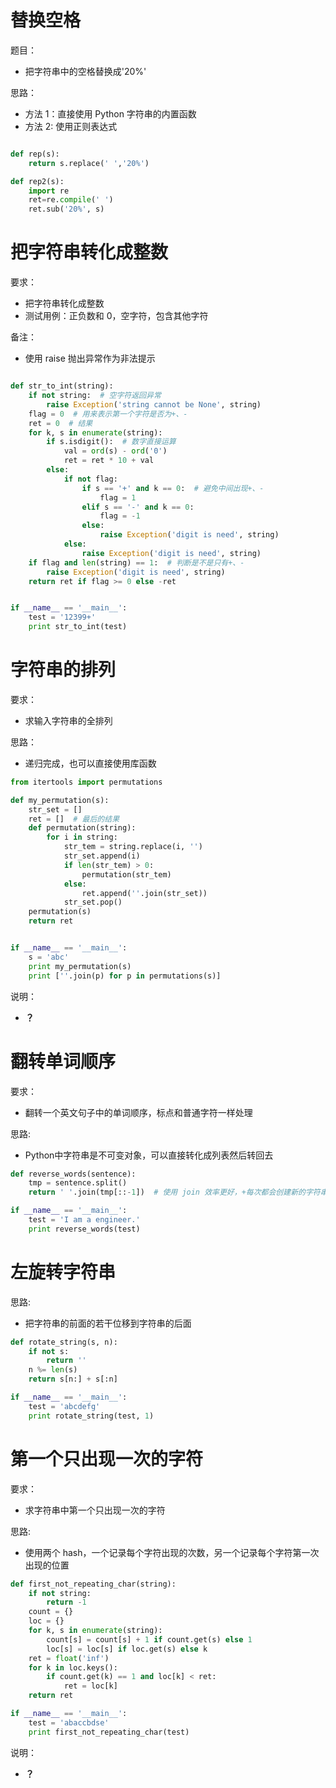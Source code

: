 # 替换空格

题目：

- 把字符串中的空格替换成'20%'

思路：

- 方法 1：直接使用 Python 字符串的内置函数
- 方法 2: 使用正则表达式

```py

def rep(s):
    return s.replace(' ','20%')

def rep2(s):
    import re
    ret=re.compile(' ')
    ret.sub('20%', s)
```


# 把字符串转化成整数

要求：

- 把字符串转化成整数
- 测试用例：正负数和 0，空字符，包含其他字符

备注：

- 使用 raise 抛出异常作为非法提示



```python

def str_to_int(string):
    if not string:  # 空字符返回异常
        raise Exception('string cannot be None', string)
    flag = 0  # 用来表示第一个字符是否为+、-
    ret = 0  # 结果
    for k, s in enumerate(string):
        if s.isdigit():  # 数字直接运算
            val = ord(s) - ord('0')
            ret = ret * 10 + val
        else:
            if not flag:
                if s == '+' and k == 0:  # 避免中间出现+、-
                    flag = 1
                elif s == '-' and k == 0:
                    flag = -1
                else:
                    raise Exception('digit is need', string)
            else:
                raise Exception('digit is need', string)
    if flag and len(string) == 1:  # 判断是不是只有+、-
        raise Exception('digit is need', string)
    return ret if flag >= 0 else -ret


if __name__ == '__main__':
    test = '12399+'
    print str_to_int(test)
```


# 字符串的排列

要求：

- 求输入字符串的全排列

思路：

- 递归完成，也可以直接使用库函数

```python
from itertools import permutations

def my_permutation(s):
    str_set = []
    ret = []  # 最后的结果
    def permutation(string):
        for i in string:
            str_tem = string.replace(i, '')
            str_set.append(i)
            if len(str_tem) > 0:
                permutation(str_tem)
            else:
                ret.append(''.join(str_set))
            str_set.pop()
    permutation(s)
    return ret


if __name__ == '__main__':
    s = 'abc'
    print my_permutation(s)
    print [''.join(p) for p in permutations(s)]
```

说明：

- **？**




# 翻转单词顺序

要求：

- 翻转一个英文句子中的单词顺序，标点和普通字符一样处理


思路: 

- Python中字符串是不可变对象，可以直接转化成列表然后转回去

```python
def reverse_words(sentence):
    tmp = sentence.split()
    return ' '.join(tmp[::-1])  # 使用 join 效率更好，+每次都会创建新的字符串

if __name__ == '__main__':
    test = 'I am a engineer.'
    print reverse_words(test)
```

# 左旋转字符串

思路: 

- 把字符串的前面的若干位移到字符串的后面

```python
def rotate_string(s, n):
    if not s:
        return ''
    n %= len(s)
    return s[n:] + s[:n]

if __name__ == '__main__':
    test = 'abcdefg'
    print rotate_string(test, 1)
```


# 第一个只出现一次的字符

要求：

- 求字符串中第一个只出现一次的字符

思路: 

- 使用两个 hash，一个记录每个字符出现的次数，另一个记录每个字符第一次出现的位置

```py
def first_not_repeating_char(string):
    if not string:
        return -1
    count = {}
    loc = {}
    for k, s in enumerate(string):
        count[s] = count[s] + 1 if count.get(s) else 1
        loc[s] = loc[s] if loc.get(s) else k
    ret = float('inf')
    for k in loc.keys():
        if count.get(k) == 1 and loc[k] < ret:
            ret = loc[k]
    return ret

if __name__ == '__main__':
    test = 'abaccbdse'
    print first_not_repeating_char(test)
```

说明：

- **？**
